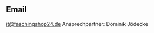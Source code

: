 
## Email
<a href="mailto:it@faschingshop24.de">it@faschingshop24.de</a>
Ansprechpartner: Dominik Jödecke
